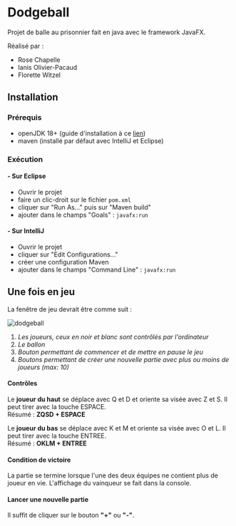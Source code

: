 # Dodgeball
Projet de balle au prisonnier fait en java avec le framework JavaFX. 

Réalisé par :
- Rose Chapelle
- Ianis Olivier-Pacaud
- Florette Witzel

## Installation
### Prérequis
- openJDK 18+ (guide d'installation à ce [lien](https://www.codejava.net/java-se/install-openjdk-18-on-windows))
- maven (installé par défaut avec IntelliJ et Eclipse)

### Exécution
#### - Sur Eclipse
- Ouvrir le projet
- faire un clic-droit sur le fichier `pom.xml`
- cliquer sur "Run As..." puis sur "Maven build"
- ajouter dans le champs "Goals" : `javafx:run`
#### - Sur IntelliJ
- Ouvrir le projet
- cliquer sur "Edit Configurations..."
- créer une configuration Maven
- ajouter dans le champs "Command Line" : `javafx:run`

## Une fois en jeu
La fenêtre de jeu devrait être comme suit :  

![dodgeball](https://user-images.githubusercontent.com/37707420/204805194-8b3a33cc-c3e5-4bc5-a4ec-e63cc7afc40a.jpg)
1. *Les joueurs, ceux en noir et blanc sont contrôlés par l'ordinateur*  
2. *Le ballon*  
3. *Bouton permettant de commencer et de mettre en pause le jeu*  
4. *Boutons permettant de créer une nouvelle partie avec plus ou moins de joueurs (max: 10)*  

#### Contrôles
Le **joueur du haut** se déplace avec Q et D et oriente sa visée avec Z et S. Il peut tirer avec la touche ESPACE.  
Résumé : **ZQSD + ESPACE**  

Le **joueur du bas** se déplace avec K et M et oriente sa visée avec O et L. Il peut tirer avec la touche ENTREE.  
Résumé : **OKLM + ENTREE**

#### Condition de victoire
La partie se termine lorsque l'une des deux équipes ne contient plus de joueur en vie. L'affichage du vainqueur se fait dans la console.

#### Lancer une nouvelle partie
Il suffit de cliquer sur le bouton **"+"** ou **"-"**.
